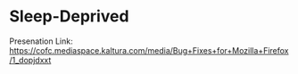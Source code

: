 # Sleep-Deprived

Presenation Link:
https://cofc.mediaspace.kaltura.com/media/Bug+Fixes+for+Mozilla+Firefox/1_dopjdxxt
